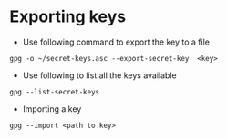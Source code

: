 # Exporting keys

- Use following command to export the key to a file

```shell
gpg -o ~/secret-keys.asc --export-secret-key  <key>
```

- Use following to list all the keys available

```shell
gpg --list-secret-keys
```

- Importing a key

```shell
gpg --import <path to key>
```

